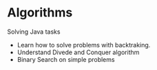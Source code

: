 # Algorithms

Solving Java tasks 
- Learn how to solve problems with backtraking.
- Understand Divede and Conquer algorithm
- Binary Search on simple problems
